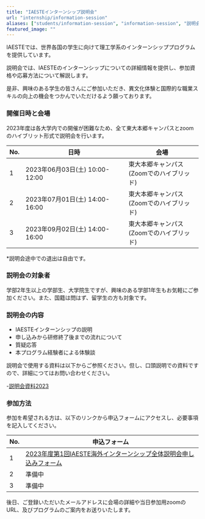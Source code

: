 ```yaml
---
title: "IAESTEインターンシップ説明会"
url: "internship/information-session"
aliases: ["students/information-session", "information-session", "説明会"]
featured_image: ""
---
```

IAESTEでは、世界各国の学生に向けて理工学系のインターンシッププログラムを提供しています。

説明会では、IAESTEのインターンシップについての詳細情報を提供し、参加資格や応募方法について解説します。

是非、興味のある学生の皆さんにご参加いただき、異文化体験と国際的な職業スキルの向上の機会をつかんでいただけるよう願っております。　　

### 開催日時と会場

2023年度は各大学内での開催が困難なため、全て東大本郷キャンパスとzoomのハイブリット形式で説明会を行います。

<div align="center">
  
| No. |  日時                          | 会場 |
| --- | ----------------------------- | ---- |
| 1   | 2023年06月03日(土) 10:00-12:00 | 東大本郷キャンパス  <br>(Zoomでのハイブリッド)|
| 2   | 2023年07月01日(土) 14:00-16:00 | 東大本郷キャンパス  <br>(Zoomでのハイブリッド) |
| 3   | 2023年09月02日(土) 14:00-16:00 | 東大本郷キャンパス  <br>(Zoomでのハイブリッド) |

</div>
*説明会途中での退出は自由です。

### 説明会の対象者

学部2年生以上の学部生、大学院生ですが、興味のある学部1年生もお気軽にご参加ください。また、国籍は問はず、留学生の方も対象です。

### 説明会の内容

- IAESTEインターンシップの説明
- 申し込みから研修終了後までの流れについて
- 質疑応答
- 本プログラム経験者による体験談

説明会で使用する資料は以下からご参照ください。但し、口頭説明での資料ですので、詳細につてはお問い合わせください。

-[説明会資料2023](https://drive.google.com/file/d/1GiMh_HvqA92ID06xKcFeVbmmnPOq1XIG/view?usp=drive_link)

### 参加方法

参加を希望される方は、以下のリンクから申込フォームにアクセスし、必要事項を記入してください。

| No. | 申込フォーム                     |
| --- | ----------------------------- |
| 1   |  [2023年度第1回IAESTE海外インターンシップ全体説明会申し込みフォーム](https://docs.google.com/forms/d/e/1FAIpQLSfleIJcxuH2vicwvK4mitQHkQBB6bUQ4v0wNIYhbEtJa2heww/viewform)   |
| 2   | 準備中                         |
| 3   | 準備中                         |

後日、ご登録いただいたメールアドレスに会場の詳細や当日参加用zoomのURL、及びプログラムのご案内をお送りいたします。
